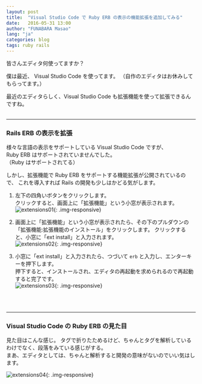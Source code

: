 ```yaml
---
layout: post
title:  "Visual Studio Code で Ruby ERB の表示の機能拡張を追加してみる"
date:   2016-05-31 13:00
author: "FUNABARA Masao"
lang: "ja"
categories: blog
tags: ruby rails
---
```


皆さんエディタ何使ってますか？

僕は最近、
Visual Studio Code
を使ってます。
（自作のエディタはお休みしてもらってます。）

最近のエディタらしく、Visual Studio Code も拡張機能を使って拡張できるんですね。
<br><br>

----

### Rails ERB の表示を拡張

様々な言語の表示をサポートしている Visual Studio Code ですが、  
Ruby ERB はサポートされていませんでした。  
（Ruby はサポートされてる）

しかし、拡張機能で Ruby ERB をサポートする機能拡張が公開されているので、
これを導入すれば Rails の開発も少しはかどる気がします。


1. 左下の四角いボタンをクリックします。  
   クリックすると、画面上に「拡張機能」という小窓が表示されます。  
   ![extensions01](https://lh3.googleusercontent.com/NADZk_cIMNt2EriS2mrtDzRwAdhhFVCJs-Qbvz2dauUILbeSnvnbdTIjUtEOWh2QFGiWXGT4OwLINbMI4DkRAG4gHUAg6cwfVucyMQaZe5HQxpnOs_u6kKY76MrgOzGr2CzrtytuBDoiGv47X5ASnCRISWON64ixwjPfTSiGonuhVTRXeC_h8yXk1EWO6jhTwzGuNx_dvp83Fdl2imsml_dbDRzggs_own6IR-N2ydL_UXUzfC6XIsZy-6mJceH-oZ8sE3qmgy-v5G47LdIp8_j4GiOOZ09CnRKcxTnIuxXbsLSwI7IQ0sWTWOySrbxSqowvceVbrfjIfF388JcfO3CAtMjx5FYSsqFk7BdJWjnWNDvu7E5b2UqoCaHf1Hf44pFk3jEbJ0clKpjF5RJ_3Qgd_bpxz7BJIhgv300paiAaK02z7ELuioKjtX87hx_SYZubUOZQQRV56S7AwXBvPkK29ICas82D1V5lOTIVyaMSxc4Ndv4aVD7IZlPdqd02gcec303F07iE5bQ92RERTEzta7cLP8XUTc7x5EgR1ECqRHdWTJx8Jbz4UVvigSX1Q_PcET9WHTgbQDNjKtDSYj8Y7JzpTgc=w600-h450-no){: .img-responsive}  
   
2. 画面上に「拡張機能」という小窓が表示されたら、その下のプルダウンの「拡張機能:拡張機能のインストール」をクリックします。 
   クリックすると、小窓に「ext install」と入力されます。  
   ![extensions02](https://lh3.googleusercontent.com/mwoWrkuSev9XMFZujII0ohBnNLa9W_JTSy9QNUmRedhfeFgEuHMnV8uipa2sFerMCWudatprZZ2y20EvMhskd5h8-aCSe3eEJRunb7rd4U44OH6qQDIvwV2jYVA8roGkjqt5xJzues8DeyEjTlvjZPCz8nOuoNBfOFq3XSFC5uURXJUZJpFlgH4MO3gDSkIH5iGgYaHvkbb0GW22aXLY1BxpAPvwmZarSpanouZTDaZb1nUCIUBHiAlEYdIo7oNv3mOhIGrOKA0zdAVytjECUkqcyjf1Z1dNuDhQ6-OxUOJhKGbI4vUzvS5tstlXlRp3Z86Sw9i1GjbNCioE5M9L6pneVn7h11wAsxVpUrqlHyFItbBj1ftm5cVdvrgPmgkI1NMMCoGk0dhTp4ZA3ihiRVk-GAo-oaiNrXulXad31C3LoXAk7srcRkTeOwta94c-w4hyvv5HbqSyAZVDuHTZcR4Avo8MJ-ov6YTQh3LJmG4mvj3AzJ3s1_1IOjs6QwfBSNkpnHpR9LC6Gu0c3N27MAfwG_C3XON5dxPlUBz_byttIqIGAoLGwtXlMHxq6e69yOD_oJLyizwbKPX_AfDUM9isgDfmxmY=w600-h450-no){: .img-responsive}  
3. 小窓に「ext install」と入力されたら、つづいて ```erb``` と入力し、エンターキーを押下します。  
   押下すると、インストールされ、エディタの再起動を求められるので再起動すると完了です。  
   ![extensions03](https://lh3.googleusercontent.com/CbN4vP4gyWx0sFFSCGMMJByqlLqXEUoNJ6YJE_OFGvGxnkLdSrOQaGmDgFt7D8SROeWTokgGArRXNTdhdhDX8gdCExkVtURkMQvI5mi2DrBLQyO852ocx-J_-nH-nkOe_syoCBDoMxUsUwmu9D-mQoqtszn4dvpGJ5b_9aoVdkMqxCSXHcbHoj_43yodiALfpCflCds7KRdHQfo7QBtmVM4jqcZANuu-YpKrhCbCrv8lv2WE7KMfGqGLqFeDtjB372pnUu1Elx7YtPPhIR0FVntWEmRpxAOzJfRqZs7_dpSGVUibKGPnkojJDat-p_o_-GGhrfnWSJgszlvo9JwjBapCZtpjuzhOqWZ_dmyHf11z3XddGQ-k-rGh8NWlnR77u1-J7_7grvQLxHWXqW6TR2kSq1memyTsNXF_b0IHecvDlazR1APqpeeVDKv-P8-s4a_TiZKug_dh9vd0f3F3jOg531oUtqof6nTpUY9AyLOB8BZ61PNxqSUxRD9Pb7b5JqH1edLag3Ksc-oF0uEEUnZaG66eYbSv2Yml1VPG-jMoAm1LDOv_g1iwYnsVR2MjksLV4yifo18tq5gIwt6lS8AqDdEgJGU=w600-h450-no){: .img-responsive}  

<br><br>

----

### Visual Studio Code の Ruby ERB の見た目

見た目はこんな感じ。
タグで折りたためるけど、ちゃんとタグを解析しているわけでなく、段落をみている感じがする。  
まあ、エディタとしては、ちゃんと解析すると開発の意味がないのでいい気はします。

![extensions04](https://lh3.googleusercontent.com/SLHLQa2xm0YXcmc0aQLlCUBE8D1ExT7zbeW4tERDN-_CaJLMUTvksWd2EGRDU206V8kd2tZkoW2sD-hD1RXMuwwcxnx7BVjgQctIcMYMhU_wUkYAZGWFr6UEeACZ7uokqWQgATCpLwuejnNOUXwbFSyoOxxv79Iajbbq4fBmooAKiArbAxgMz8F629pvC6-tW2s6XiidKR-56hSydLjbqkhXN-ABZuV9SijGX1cq8qmaNd1wIXLo6Z48hH2Wv8NRAht4qSzFSfLnGDLkhxOP5tELDpQHFIinXfiQt9UEzC6Txgr0I5ImX99TxdL7AEJUfJmNFN-a0AOlgwh1_vX335N75KQCBo2soj3Tn3qe2OzFLGKbMPc1X0IMebm6RMy71cuZXPkKFxbmL3HOI6nB1WqD28JqvFhmXBEIkWXbgSC3bb80sMcJgGflMOn-wLkrmJS8up0cCO4Oy0VaXruYOuU1NSmbZbNk79pfrrD5KzaZ4-q18Y95evnNmJ_BLjfwpEI_1IVvwUm4EbBYDMujeUkmoKf6y1KVbzfrcAW53-UFXmn6EPCSOMS_e7wTiQc-KTViCAQa5hKkfVBv7wdd-aJJYPKWT64=w600-h450-no){: .img-responsive}  

